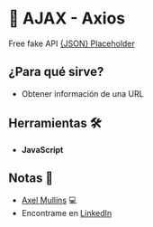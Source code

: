 # 📖 AJAX - Axios

Free fake API [{JSON} Placeholder](https://jsonplaceholder.typicode.com/users)

## ¿Para qué sirve?

- Obtener información de una URL

## Herramientas 🛠️

- **JavaScript**

## Notas 📢

- [Axel Mullins](https://github.com/AxelMullins) 💻
- Encontrame en [LinkedIn](https://www.linkedin.com/in/axel-mullins/)